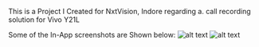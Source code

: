 This is a Project I Created for NxtVision, Indore regarding a. call recording solution for Vivo Y21L

Some of the In-App screenshots are Shown below:
![alt text](https://raw.githubusercontent.com/adityastic/InternshipCallRecorder/master/screenshots/1.png?token=ALbuJSgXVwVnNqOOAKAg17wvHGER9IVXks5bTWtMwA%3D%3D)
![alt text](https://raw.githubusercontent.com/adityastic/InternshipCallRecorder/master/screenshots/2.png?token=ALbuJfBs5fXfveoItB0gLeoUKVKfy3L0ks5bTWtewA%3D%3D)
